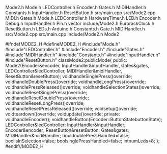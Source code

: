 Mode2.h Mode.h LEDController.h Encoder.h Gates.h MIDIHandler.h
Constants.h InputHandler.h ResetButton.h src/main.cpp src/Mode2.cpp
MIDI.h Gates.h Mode.h LEDController.h HardwareTimer.h LED.h Encoder.h
Debug.h InputHandler.h Pin.h vector include/Mode2.h EurorackClock.h
ResetButton.h LEDs.h Arduino.h Constants.h Gate.h MIDIHandler.h
src/Mode2.cpp src/main.cpp include/Mode2.h Mode2

\#ifndefMODE2\_H \#defineMODE2\_H \#include\"Mode.h\"
\#include\"LEDController.h\" \#include\"Encoder.h\" \#include\"Gates.h\"
\#include\"MIDIHandler.h\" \#include\"Constants.h\"
\#include\"InputHandler.h\" \#include\"ResetButton.h\"
classMode2:publicMode{ public: Mode2(Encoder&encoder,
InputHandler&inputHandler, Gates&gates, LEDController&ledController,
MIDIHandler&midiHandler, ResetButton&resetButton);
voidhandleSinglePress()override; voidhandleDoublePress()override;
voidhandleLongPress()override; voidhandlePressReleased()override;
voidhandleSelectionStates()override;
voidhandleResetSinglePress()override;
voidhandleResetDoublePress()override;
voidhandleResetLongPress()override;
voidhandleResetPressReleased()override; voidsetup()override;
voidteardown()override; voidupdate()override; private:
voidhandleEncoder(); voidhandleButton(Encoder::ButtonStatebuttonState);
LEDController&ledController; InputHandler&inputHandler; Encoder&encoder;
ResetButton&resetButton; Gates&gates; MIDIHandler&midiHandler;
booldoublePressHandled=false; boolisInSelection=false;
boolsinglePressHandled=false; intnumLeds=8; }; \#endif//MODE2\_H
